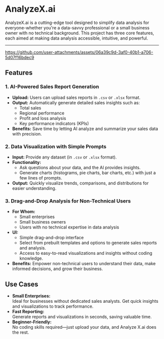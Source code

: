 # AnalyzeX.ai


AnalyzeX.ai is a cutting-edge tool designed to simplify data analysis for everyone-whether you're a data-savvy professional or a small business owner with no technical background. This project has three core features, each aimed at making data analysis accessible, intuitive, and powerful.  

---


https://github.com/user-attachments/assets/06a39c9d-3af0-40b1-a706-5d07f16bdec9






## Features  

### 1. AI-Powered Sales Report Generation  
- **Upload:** Users can upload sales reports in `.csv` or `.xlsx` format.  
- **Output:** Automatically generate detailed sales insights such as:  
  - Total sales  
  - Regional performance  
  - Profit and loss analysis  
  - Key performance indicators (KPIs)  
- **Benefits:** Save time by letting AI analyze and summarize your sales data with precision.  

### 2. Data Visualization with Simple Prompts  
- **Input:** Provide any dataset (in `.csv` or `.xlsx` format).  
- **Functionality:**  
  - Ask questions about your data, and the AI provides insights.  
  - Generate charts (histograms, pie charts, bar charts, etc.) with just a few lines of prompts.  
- **Output:** Quickly visualize trends, comparisons, and distributions for easier understanding.  

### 3. Drag-and-Drop Analysis for Non-Technical Users  
- **For Whom:**  
  - Small enterprises  
  - Small business owners  
  - Users with no technical expertise in data analysis  
- **UI:**  
  - Simple drag-and-drop interface  
  - Select from prebuilt templates and options to generate sales reports and analysis.  
  - Access to easy-to-read visualizations and insights without coding knowledge.  
- **Benefits:** Empower non-technical users to understand their data, make informed decisions, and grow their business.  

## Use Cases  
- **Small Enterprises:**  
  Ideal for businesses without dedicated sales analysts. Get quick insights and visualizations to track performance.  
- **Fast Reporting:**  
  Generate reports and visualizations in seconds, saving valuable time.  
- **Beginner-Friendly:**  
  No coding skills required—just upload your data, and Analyze X.ai does the rest.  

